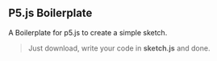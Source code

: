 ## P5.js Boilerplate

A Boilerplate for p5.js to create a simple sketch.

> Just download, write your code in **sketch.js** and done.